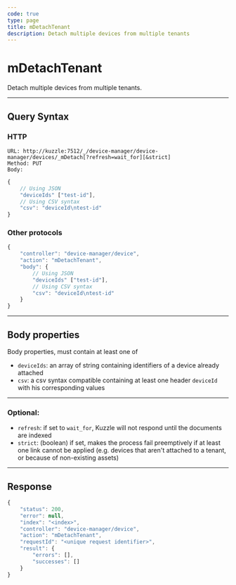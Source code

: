 ```yaml
---
code: true
type: page
title: mDetachTenant
description: Detach multiple devices from multiple tenants
---
```


# mDetachTenant

Detach multiple devices from multiple tenants.

---

## Query Syntax

### HTTP

``` http
URL: http://kuzzle:7512/_/device-manager/device-manager/devices/_mDetach[?refresh=wait_for][&strict]
Method: PUT
Body:
```

``` js
{
    // Using JSON
    "deviceIds" ["test-id"],
    // Using CSV syntax
    "csv": "deviceId\ntest-id"
}
```

### Other protocols

``` js
{
    "controller": "device-manager/device",
    "action": "mDetachTenant",
    "body": {
        // Using JSON
        "deviceIds" ["test-id"],
        // Using CSV syntax
        "csv": "deviceId\ntest-id"
    }
}
```

---

## Body properties

Body properties, must contain at least one of

* `deviceIds`: an array of string containing identifiers of a device already attached
* `csv`: a csv syntax compatible containing at least one header `deviceId` with his corresponding values

---

### Optional:

* `refresh`: if set to `wait_for`, Kuzzle will not respond until the documents are indexed
* `strict`: (boolean) if set, makes the process fail preemptively if at least one link cannot be applied (e.g. devices that aren't attached to a tenant, or because of non-existing assets)

---

## Response

``` js
{
    "status": 200,
    "error": null,
    "index": "<index>",
    "controller": "device-manager/device",
    "action": "mDetachTenant",
    "requestId": "<unique request identifier>",
    "result": {
        "errors": [],
        "successes": []
    }
}
```
